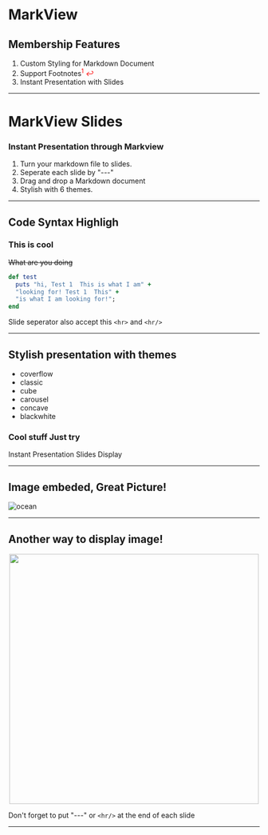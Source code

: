 # MarkView
## Membership Features

1. Custom Styling for Markdown Document
2. Support Footnotes<span style="color: red;"><sup>1</sup> <em>&#8617;</em></span>
3. Instant Presentation with Slides

---

# MarkView Slides
### Instant Presentation through Markview
1. Turn your markdown file to slides.
1. Seperate each slide by "---" 
1. Drag and drop a Markdown document
1. Stylish with 6 themes.

---

## Code Syntax Highligh

<h3> This is cool</h3>

~~What are you doing~~  

```ruby
def test
  puts "hi, Test 1  This is what I am" + 
  "looking for! Test 1  This" + 
  "is what I am looking for!";
end
```  

Slide seperator also accept this `<hr>` and `<hr/>`
<hr>

## Stylish presentation with themes
  * coverflow
  * classic
  *	cube
  * carousel
  * concave 
  * blackwhite

### Cool stuff Just try
Instant Presentation Slides Display

<hr/>

## Image embeded, Great Picture!
![ocean](http://upload.wikimedia.org/wikipedia/commons/e/e0/Clouds_over_the_Atlantic_Ocean.jpg)

---  

## Another way to display image! 

<p align="center">
<img src="http://upload.wikimedia.org/wikipedia/commons/e/e0/Clouds_over_the_Atlantic_Ocean.jpg", style="width: 500px;"/>
</p>

Don't forget to put "---" or `<hr/>` at the end of each slide

---
